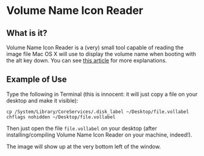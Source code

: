 # Volume Name Icon Reader #

## What is it? ##

Volume Name Icon Reader is a (very) small tool capable of reading the
image file Mac OS X will use to display the volume name when booting with
the alt key down.
You can see [this article][refit_volume_labels] for more explanations.

[refit_volume_labels]: http://refit.sourceforge.net/info/vollabel.html

## Example of Use ##

Type the following in Terminal (this is innocent: it will just copy a file
on your desktop and make it visible):

```shell
cp /System/Library/CoreServices/.disk_label ~/Desktop/file.vollabel
chflags nohidden ~/Desktop/file.vollabel
```
Then just open the file `file.vollabel` on your desktop (after installing/compiling Volume Name Icon
Reader on your machine, indeed!).

The image will show up at the very bottom left of the window.
